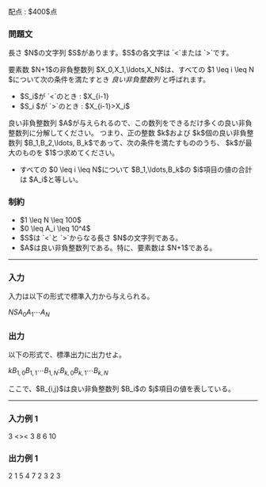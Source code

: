 
<div>

<span>

<span>

<p>
配点 : $400$点
</p>

<div>

<section>

### **問題文**

<p>
長さ $N$の文字列 $S$があります。$S$の各文字は `<`または `>`です。
</p>

<p>
要素数 $N+1$の非負整数列 $X_0,X_1,\ldots,X_N$は、すべての $1 \leq i \leq N $について次の条件を満たすとき
<em>
良い非負整数列 
</em>
と呼ばれます。
</p>

<ul>

<li>
$S_i$が `<`のとき : $X_{i-1}<X_i$
</li>

<li>
$S_i $が `>`のとき : $X_{i-1}>X_i$
</li>

</ul>

<p>
良い非負整数列 $A$が与えられるので、この数列をできるだけ多くの良い非負整数列に分解してください。
つまり、正の整数 $k$および $k$個の良い非負整数列 $B_1,B_2,\ldots, B_k$であって、次の条件を満たすもののうち、
$k$が最大のものを $1$つ求めてください。
</p>

<ul>

<li>
すべての $0 \leq i \leq N$について $B_1,\ldots,B_k$の $i$項目の値の合計は $A_i$と等しい。
</li>

</ul>

</section>

</div>

<div>

<section>

### **制約**

<ul>

<li>
$1 \leq N \leq 100$
</li>

<li>
$0 \leq A_i \leq 10^4$
</li>

<li>
$S$は `<`と `>`からなる長さ $N$の文字列である。
</li>

<li>
$A$は良い非負整数列である。特に、要素数は $N+1$である。
</li>

</ul>

</section>

</div>

---

<div>

<div>

<section>

### **入力**

<p>
入力は以下の形式で標準入力から与えられる。
</p>

<div>

$N$$S$$A_0$$A_1$$\cdots$$A_N$
</div>

</section>

</div>

<div>

<section>

### **出力**

<p>
以下の形式で、標準出力に出力せよ。
</p>

<div>

$k$$B_{1,0}$$B_{1,1}$$\cdots$$B_{1,N}$$:$$B_{k,0}$$B_{k,1}$$\cdots$$B_{k,N}$
</div>

<p>
ここで、$B_{i,j}$は良い非負整数列 $B_i$の $j$項目の値を表している。
</p>

</section>

</div>

</div>

---

<div>

<section>

### **入力例 1**

<div>

3
<><
3 8 6 10

</div>

</section>

</div>

<div>

<section>

### **出力例 1**

<div>

2
1 5 4 7
2 3 2 3

</div>

</section>

</div>

</span>

</span>

</div>

